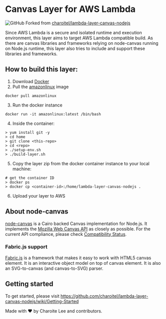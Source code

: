 # Canvas Layer for AWS Lambda

![GitHub](https://img.shields.io/github/license/charoitel/lambda-layer-canvas-nodejs)
Forked from [charoitel/lambda-layer-canvas-nodejs](https://github.com/charoitel/lambda-layer-canvas-nodejs)

Since AWS Lambda is a secure and isolated runtime and execution environment, this layer aims to target AWS Lambda compatible build. As there are canvas libraries and frameworks relying on node-canvas running on Node.js runtime, this layer also tries to include and support these libraries and frameworks.

## How to build this layer:

1. Download [Docker](https://www.docker.com/)
2. Pull the [amazonlinux](https://hub.docker.com/_/amazonlinux) image

```
docker pull amazonlinux
```

3. Run the docker instance

```
docker run -it amazonlinux:latest /bin/bash
```

4. Inside the container:

```
> yum install git -y
> cd home
> git clone <this-repo>
> cd <repo>
> ./setup-env.sh
> ./build-layer.sh
```

5. Copy the layer zip from the docker container instance to your local machine:

```
# get the container ID
> docker ps
> docker cp <container-id>:/home/lambda-layer-canvas-nodejs .
```

6. Upload your layer to AWS

## About node-canvas

[node-canvas](https://github.com/Automattic/node-canvas) is a Cairo backed Canvas implementation for Node.js. It implements the [Mozilla Web Canvas API](https://developer.mozilla.org/en-US/docs/Web/API/Canvas_API) as closely as possible. For the current API compliance, please check [Compatibility Status](https://github.com/Automattic/node-canvas/wiki/Compatibility-Status).

### Fabric.js support

[Fabric.js](https://github.com/fabricjs/fabric.js) is a framework that makes it easy to work with HTML5 canvas element. It is an interactive object model on top of canvas element. It is also an SVG-to-canvas (and canvas-to-SVG) parser.

## Getting started

To get started, please visit https://github.com/charoitel/lambda-layer-canvas-nodejs/wiki/Getting-Started

Made with ❤️ by Charoite Lee and contributors.

